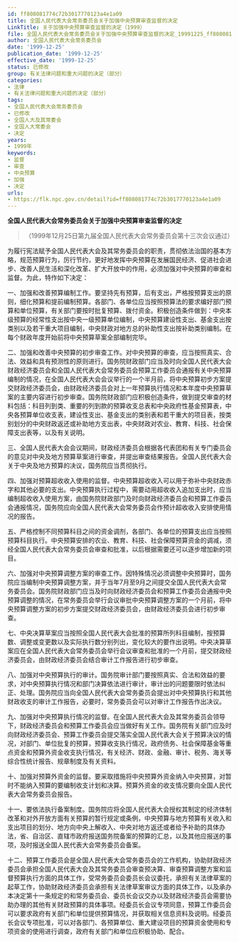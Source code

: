 ```yaml
---
id: ff808081774c72b3017770123a4e1a09
title: 全国人民代表大会常务委员会关于加强中央预算审查监督的决定
LinkTitle: 关于加强中央预算审查监督的决定（1999）
file: 全国人民代表大会常务委员会关于加强中央预算审查监督的决定_19991225_ff808081774c72b3017770123a4e1a09.docx
author: 全国人民代表大会常务委员会
date: '1999-12-25'
publication_date: '1999-12-25'
effective_date: '1999-12-25'
status: 已修改
group: 有关法律问题和重大问题的决定（部分）
categories:
- 法律
- 有关法律问题和重大问题的决定（部分）
tags:
- 全国人民代表大会常务委员会
- 已修改
- 全国人大及其常委会
- 全国人大常委会
- 决定
years:
- 1999年
keywords:
- 监督
- 审查
- 中央预算
- 加强
- 决定
urls:
- https://flk.npc.gov.cn/detail?id=ff808081774c72b3017770123a4e1a09
---
```


**全国人民代表大会常务委员会关于加强中央预算审查监督的决定**

> （1999年12月25日第九届全国人民代表大会常务委员会第十三次会议通过）

为履行宪法赋予全国人民代表大会及其常务委员会的职责，贯彻依法治国的基本方略，规范预算行为，厉行节约，更好地发挥中央预算在发展国民经济、促进社会进步、改善人民生活和深化改革、扩大开放中的作用，必须加强对中央预算的审查和监督。为此，特作如下决定：

一、加强和改善预算编制工作。要坚持先有预算，后有支出，严格按预算支出的原则，细化预算和提前编制预算。各部门、各单位应当按照预算法的要求编好部门预算和单位预算，有关部门要按时批复预算、拨付资金。积极创造条件做到：中央本级预算的经常性支出按中央一级预算单位编制，中央预算建设性支出、基金支出按类别以及若干重大项目编制，中央财政对地方总的补助性支出按补助类别编制。在每个财政年度开始前将中央预算草案全部编制完毕。

二、加强和改善中央预算的初步审查工作。对中央预算的审查，应当按照真实、合法、效益和具有预测性的原则进行。国务院财政部门应当及时向全国人民代表大会财政经济委员会和全国人民代表大会常务委员会预算工作委员会通报有关中央预算编制的情况，在全国人民代表大会会议举行的一个半月前，将中央预算初步方案提交财政经济委员会，由财政经济委员会对上一年预算执行情况和本年度中央预算草案的主要内容进行初步审查。国务院财政部门应积极创造条件，做到提交审查的材料包括：科目列到类、重要的列到款的预算收支总表和中央政府性基金预算表，中央各预算单位收支表，建设性支出、基金支出的类别表和若干重大的项目表，按类别划分的中央财政返还或补助地方支出表，中央财政对农业、教育、科技、社会保障支出表等，以及有关说明。

三、全国人民代表大会会议期间，财政经济委员会根据各代表团和有关专门委员会的意见对中央及地方预算草案进行审查，并提出审查结果报告。全国人民代表大会关于中央及地方预算的决议，国务院应当贯彻执行。

四、加强对预算超收收入使用的监督。中央预算超收收入可以用于弥补中央财政赤字和其他必要的支出。中央预算执行过程中，需要动用超收收入追加支出时，应当编制超收收入使用方案，由国务院财政部门及时向财政经济委员会和预算工作委员会通报情况，国务院应向全国人民代表大会常务委员会作预计超收收入安排使用情况的报告。

五、严格控制不同预算科目之间的资金调剂，各部门、各单位的预算支出应当按照预算科目执行。中央预算安排的农业、教育、科技、社会保障预算资金的调减，须经全国人民代表大会常务委员会审查和批准，以后根据需要还可以逐步增加新的项目。

六、加强对中央预算调整方案的审查工作。因特殊情况必须调整中央预算时，国务院应当编制中央预算调整方案，并于当年7月至9月之间提交全国人民代表大会常务委员会。国务院财政部门应当及时向财政经济委员会和预算工作委员会通报中央预算调整的情况，在常务委员会举行会议审批中央预算调整方案的一个月前，将中央预算调整方案的初步方案提交财政经济委员会，由财政经济委员会进行初步审查。

七、中央决算草案应当按照全国人民代表大会批准的预算所列科目编制，按预算数、调整或变更数以及实际执行数分别列出，变化较大的要作出说明。中央决算草案应在全国人民代表大会常务委员会举行会议审查和批准的一个月前，提交财政经济委员会，由财政经济委员会结合审计工作报告进行初步审查。

八、加强对中央预算执行的审计。国务院审计部门要按照真实、合法和效益的要求，对中央预算执行情况和部门决算依法进行审计，审计出的问题要限时依法纠正、处理。国务院应当向全国人民代表大会常务委员会提出对中央预算执行和其他财政收支的审计工作报告，必要时，常务委员会可以对审计工作报告作出决议。

九、加强对中央预算执行情况的监督。在全国人民代表大会及其常务委员会领导下，财政经济委员会和预算工作委员会应当做好有关工作。国务院有关部门应及时向财政经济委员会、预算工作委员会提交落实全国人民代表大会关于预算决议的情况，对部门、单位批复的预算，预算收支执行情况，政府债务、社会保障基金等重点资金和预算外资金收支执行情况，有关经济、财政、金融、审计、税务、海关等综合性统计报告、规章制度及有关资料。

十、加强对预算外资金的监督。要采取措施将中央预算外资金纳入中央预算，对暂时不能纳入预算的要编制收支计划和决算。预算外资金的收支情况要向全国人民代表大会常务委员会报告。

十一、要依法执行备案制度。国务院应将全国人民代表大会授权其制定的经济体制改革和对外开放方面有关预算的暂行规定或条例，中央预算与地方预算有关收入和支出项目的划分、地方向中央上解收入、中央对地方返还或者给予补助的具体办法，省、自治区、直辖市政府报送国务院备案的预算的汇总，以及其他应报送的事项，及时报送全国人民代表大会常务委员会备案。

十二、预算工作委员会是全国人民代表大会常务委员会的工作机构，协助财政经济委员会承担全国人民代表大会及其常务委员会审查预决算、审查预算调整方案和监督预算执行方面的具体工作，受常务委员会委员长会议委托，承担有关法律草案的起草工作，协助财政经济委员会承担有关法律草案审议方面的具体工作，以及承办本决定第十一条规定的和常务委员会、委员长会议交办以及财政经济委员会需要协助办理的其他有关财政预算的具体事项。经委员长会议专项同意，预算工作委员会可以要求政府有关部门和单位提供预算情况，并获取相关信息资料及说明。经委员长会议专项批准，可以对各部门、各预算单位、重大建设项目的预算资金使用和专项资金的使用进行调查，政府有关部门和单位应积极协助、配合。
